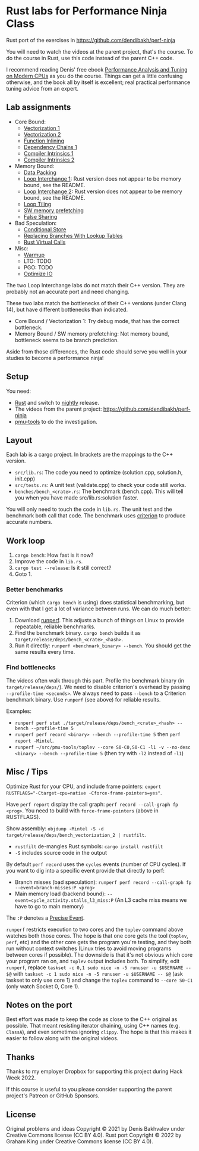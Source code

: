 # Rust labs for Performance Ninja Class

Rust port of the exercises in https://github.com/dendibakh/perf-ninja

You will need to watch the videos at the parent project, that's the course. To do the course in Rust, use this code instead of the parent C++ code.

I recommend reading Denis' free ebook [Performance Analysis and Tuning on Modern CPUs](https://book.easyperf.net/perf_book) as you do the course. Things can get a little confusing otherwise, and the book all by itself is excellent; real practical performance tuning advice from an expert.

## Lab assignments

* Core Bound:
  * [Vectorization 1](labs/core_bound/vectorization_1)
  * [Vectorization 2](labs/core_bound/vectorization_2)
  * [Function Inlining](labs/core_bound/function_inlining_1)
  * [Dependency Chains 1](labs/core_bound/dep_chains_1)
  * [Compiler Intrinsics 1](labs/core_bound/compiler_intrinsics_1)
  * [Compiler Intrinsics 2](labs/core_bound/compiler_intrinsics_2)
* Memory Bound:
  * [Data Packing](labs/memory_bound/data_packing)
  * [Loop Interchange 1](labs/memory_bound/loop_interchange_1): Rust version does not appear to be memory bound, see the README.
  * [Loop Interchange 2](labs/memory_bound/loop_interchange_2): Rust version does not appear to be memory bound, see the README.
  * [Loop Tiling](labs/memory_bound/loop_tiling_1)
  * [SW memory prefetching](labs/memory_bound/swmem_prefetch_1)
  * [False Sharing](labs/memory_bound/false_sharing_1)
* Bad Speculation:
  * [Conditional Store](labs/bad_speculation/conditional_store_1)
  * [Replacing Branches With Lookup Tables](labs/bad_speculation/lookup_tables_1)
  * [Rust Virtual Calls](labs/bad_speculation/virtual_call_mispredict)
* Misc:
  * [Warmup](labs/misc/warmup)
  * LTO: TODO
  * PGO: TODO
  * [Optimize IO](labs/misc/io_opt1)

The two Loop Interchange labs do not match their C++ version. They are probably not an accurate port and need changing.

These two labs match the bottlenecks of their C++ versions (under Clang 14), but have different bottlenecks than indicated.
 - Core Bound / Vectorization 1: Try debug mode, that has the correct bottleneck.
 - Memory Bound / SW memory prefetching: Not memory bound, bottleneck seems to be branch prediction.

Aside from those differences, the Rust code should serve you well in your studies to become a performance ninja!

## Setup

You need:
 - [Rust](https://www.rust-lang.org/tools/install) and switch to [nightly](https://rust-lang.github.io/rustup/concepts/channels.html) release.
 - The videos from the parent project: https://github.com/dendibakh/perf-ninja
 - [pmu-tools](https://github.com/andikleen/pmu-tools) to do the investigation.

## Layout

Each lab is a cargo project. In brackets are the mappings to the C++ version.

 - `src/lib.rs`: The code you need to optimize (solution.cpp, solution.h, init.cpp)
 - `src/tests.rs`: A unit test (validate.cpp) to check your code still works.
 - `benches/bench_<crate>.rs`: The benchmark (bench.cpp). This will tell you when you have made src/lib.rs:solution faster.

You will only need to touch the code in `lib.rs`. The unit test and the benchmark both call that code. The benchmark uses [criterion](https://docs.rs/criterion/latest/criterion/) to produce accurate numbers.

## Work loop

 1. `cargo bench`: How fast is it now?
 1. Improve the code in `lib.rs`.
 1. `cargo test --release`: Is it still correct?
 1. Goto 1.

### Better benchmarks

Criterion (which `cargo bench` is using) does statistical benchmarking, but even with that I get a lot of variance between runs. We can do much better:

 1. Download [runperf](https://gist.github.com/grahamking/9c8c91b871843a9a6ce2bec428b8f48d). This adjusts a bunch of things on Linux to provide repeatable, reliable benchmarks.
 1. Find the benchmark binary. `cargo bench` builds it as `target/release/deps/bench_<crate>_<hash>`.
 1. Run it directly: `runperf <benchmark_binary> --bench`. You should get the same results every time.

### Find bottlenecks

The videos often walk through this part. Profile the benchmark binary (in `target/release/deps/`). We need to disable criterion's overhead by passing `--profile-time <seconds>`. We always need to pass `--bench` to a Criterion benchmark binary. Use `runperf` (see above) for reliable results.

Examples:
   - `runperf perf stat ./target/release/deps/bench_<crate>_<hash> --bench --profile-time 5`
   - `runperf perf record <binary> --bench --profile-time 5` then `perf report -Mintel`.
   - `runperf ~/src/pmu-tools/toplev --core S0-C0,S0-C1 -l1 -v --no-desc <binary> --bench --profile-time 5` (then try with `-l2` instead of `-l1`)

## Misc / Tips

Optimize Rust for your CPU, and include frame pointers: `export RUSTFLAGS="-Ctarget-cpu=native -Cforce-frame-pointers=yes"`.

Have `perf report` display the call graph: `perf record --call-graph fp <prog>`. You need to build with `force-frame-pointers` (above in RUSTFLAGS).

Show assembly: `objdump -Mintel -S -d target/release/deps/bench_vectorization_2 | rustfilt`.
 - `rustfilt` de-mangles Rust symbols: `cargo install rustfilt`
 - `-S` includes source code in the output

By default `perf record` uses the `cycles` events (number of CPU cycles). If you want to dig into a specific event provide that directly to perf:
 - Branch misses (bad speculation): `runperf perf record --call-graph fp --event=branch-misses:P <prog>`
 - Main memory load (backend bound): `--event=cycle_activity.stalls_l3_miss:P` (An L3 cache miss means we have to go to main memory)

The `:P` denotes a [Precise Event](https://www.intel.com/content/www/us/en/develop/documentation/vtune-help/top/analyze-performance/custom-analysis/custom-analysis-options/hardware-event-list/precise-events.html).

`runperf` restricts execution to two cores and the `toplev` command above watches both those cores. The hope is that one core gets the tool (`toplev`, `perf`, etc) and the other core gets the program you're testing, and they both run without context switches (Linux tries to avoid moving programs between cores if possible). The downside is that it's not obvious which core your program ran on, and `toplev` output includes both. To simplify, edit `runperf`, replace `taskset -c 0,1 sudo nice -n -5 runuser -u $USERNAME -- $@` with `taskset -c 1 sudo nice -n -5 runuser -u $USERNAME -- $@` (ask taskset to only use core 1) and change the `toplev` command to `--core S0-C1` (only watch Socket 0, Core 1).

## Notes on the port

Best effort was made to keep the code as close to the C++ original as possible. That meant resisting iterator chaining, using C++ names (e.g. `ClassA`), and even sometimes ignoring `clippy`. The hope is that this makes it easier to follow along with the original videos.

## Thanks

Thanks to my employer Dropbox for supporting this project during Hack Week 2022.

If this course is useful to you please consider supporting the parent project's Patreon or GitHub Sponsors.

## License

Original problems and ideas Copyright © 2021 by Denis Bakhvalov under Creative Commons license (CC BY 4.0).
Rust port Copyright © 2022 by Graham King under Creative Commons license (CC BY 4.0).

